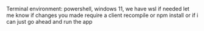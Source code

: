 <!-- Use this file to provide workspace-specific custom instructions to Copilot. For more details, visit https://code.visualstudio.com/docs/copilot/copilot-customization#_use-a-githubcopilotinstructionsmd-file -->

Terminal environment: powershell, windows 11, we have wsl if needed
let me know if changes you made require a client recompile or npm install or if i can just go ahead and run the app

